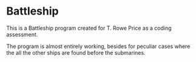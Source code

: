 # Battleship
This is a Battleship program created for T. Rowe Price as a coding assessment.

The program is almost entirely working, besides for peculiar cases where the all the other ships are found before the submarines.
